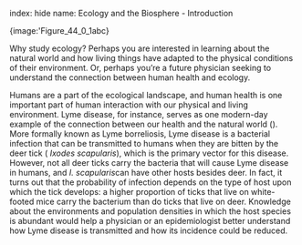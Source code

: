 index: hide
name: Ecology and the Biosphere - Introduction


{image:'Figure_44_0_1abc}
        

Why study ecology? Perhaps you are interested in learning about the natural world and how living things have adapted to the physical conditions of their environment. Or, perhaps you’re a future physician seeking to understand the connection between human health and ecology.

Humans are a part of the ecological landscape, and human health is one important part of human interaction with our physical and living environment. Lyme disease, for instance, serves as one modern-day example of the connection between our health and the natural world (). More formally known as Lyme borreliosis, Lyme disease is a bacterial infection that can be transmitted to humans when they are bitten by the deer tick ( *Ixodes scapularis*), which is the primary vector for this disease. However, not all deer ticks carry the bacteria that will cause Lyme disease in humans, and  *I. scapularis*can have other hosts besides deer. In fact, it turns out that the probability of infection depends on the type of host upon which the tick develops: a higher proportion of ticks that live on white-footed mice carry the bacterium than do ticks that live on deer. Knowledge about the environments and population densities in which the host species is abundant would help a physician or an epidemiologist better understand how Lyme disease is transmitted and how its incidence could be reduced.
